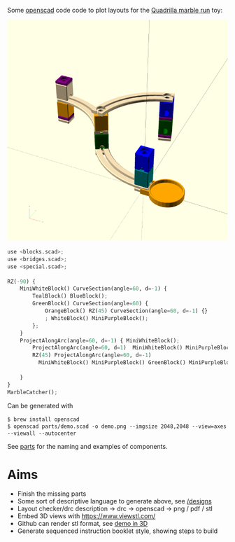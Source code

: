 
Some [openscad](https://www.openscad.org/) code code to plot layouts for the [Quadrilla marble run](https://www.hape.com/us/en/wooden-toys/quadrilla) toy:

![demo render](./parts/demo.png)

```python
use <blocks.scad>;
use <bridges.scad>;
use <special.scad>;

RZ(-90) {
	MiniWhiteBlock() CurveSection(angle=60, d=-1) {
	    TealBlock() BlueBlock();
	    GreenBlock() CurveSection(angle=60) {
	        OrangeBlock() RZ(45) CurveSection(angle=60, d=-1) {}
	        ; WhiteBlock() MiniPurpleBlock();
	    };
	}
	ProjectAlongArc(angle=60, d=-1) { MiniWhiteBlock();
	    ProjectAlongArc(angle=60, d=1)  MiniWhiteBlock() MiniPurpleBlock() OrangeBlock();
	    RZ(45) ProjectAlongArc(angle=60, d=-1)
	      MiniWhiteBlock() MiniPurpleBlock() GreenBlock() MiniPurpleBlock() BlueBlock();

	}
}
MarbleCatcher();

```

Can be generated with

```
$ brew install openscad
$ openscad parts/demo.scad -o demo.png --imgsize 2048,2048 --view=axes --viewall --autocenter
```

See [parts](./parts/) for the naming and examples of components.

Aims
====
* Finish the missing parts
* Some sort of descriptive language to generate above, see [/designs](/.designs)
* Layout checker/drc description -> drc -> openscad -> png / pdf / stl
* Embed 3D views with https://www.viewstl.com/
* Github can render stl format, see [demo in 3D](./parts/demo.stl)
* Generate sequenced instruction booklet style, showing steps to build


